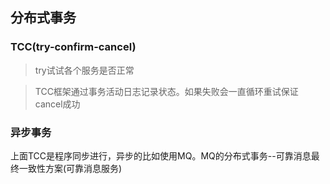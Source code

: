 ## 分布式事务

### TCC(try-confirm-cancel)

> try试试各个服务是否正常

> TCC框架通过事务活动日志记录状态。如果失败会一直循环重试保证cancel成功

### 异步事务

上面TCC是程序同步进行，异步的比如使用MQ。MQ的分布式事务--可靠消息最终一致性方案(可靠消息服务)

<img src="https://github.com/mirindalover/server-note/tree/master/%E9%AB%98%E5%B9%B6%E5%8F%91/resource/message_coherence.png" alt=""/>